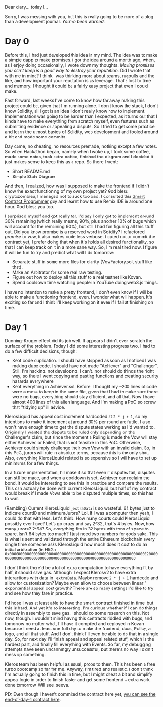 Dear diary... today I...

Sorry, I was messing with you, but this is really going to be more of a blog than a development journal. *You've been warned.*

# Day 0

Before this, I had just developed this idea in my mind. The idea was to make a simple dapp to make promises. I got the idea around a month ago, when, as I enjoy doing occasionally, I wrote down my thoughts. *Making promises you can't keep is a good way to destroy your reputation.* Did I wrote that with me in mind? I think I was thinking more about scams, rugpulls and the like, and how important your reputation is as leverage. That's lost to time and memory. I thought it could be a fairly easy project that even I could make.

Fast forward, last weeks I've come to know how far away making this project could be, given that I'm running alone. I don't know the stack, I don't know Solidity, all I got is an idea I don't really know how to implement. Implementation was going to be harder than I expected, as it turns out that I kinda have to make everything from scratch myself, even features such as submitting evidence or appealing a dispute. So I tried to get some practice and learn the utmost basics of Solidity, web development and fooled around a bit and made some commits.

Day came, no cheating, no resources premade, nothing except a few notes. So when Hackathon began, namely when I woke up, I took some coffee, made some notes, took extra coffee, finished the diagram and I decided it just makes sense to keep this as a repo. So there I went:

- Short README.md
- Simple State Diagram

And then, I realized, how was I supposed to make the frontend if I didn't know the exact functioning of my own project yet? God bless cryptozombies, I managed not to suck too bad. I consulted this [Smart Contract Programmer](https://www.youtube.com/watch?v=4Mm3BCyHtDY) guy and learnt how to use Remix IDE in around one hour. God bless you too. 

I surprised myself and got really far. I'd say I only got to implement around 30% remaining (which really means, 90%, plus another 10% of bugs which will account for the remaining 90%), but still I had fun figuring all this stuff out. Did you know promise is a reserved word in Solidity? I refactored *promise* to *vow*, it also makes code less verbose. I opted not to commit the contract yet, I prefer doing that when it's holds all desired functionality, so that I can keep track on it in a more sane way. So, I'm real tired now. I figure it will be fun to try and predict what will I do tomorrow:

- Separate stuff in some more files for clarity (VowFactory.sol, stuff like that).
- Make an Arbitrator for some real raw testing.
- Figure out how to deploy all this stuff to a real testnet like Kovan.
- Spend cooldown time watching people in YouTube doing web3.js things.

I have no intention to make a pretty frontend, I don't even know if I will be able to make a functioning frontend, even. I wonder what will happen. It's exciting so far and I think I'll keep working on it even if I fail at finishing on time.

# Day 1

Dunning-Kruger effect did its job well. It appears I didn't even scratch the surface of the problem. Today I did some interesting progress two. I had to do a few difficult decisions, though:

- Kept code duplication. I should have stopped as soon as I noticed I was making dupe code. I should have not made "Achiever" and "Challenger". Still, I'm hacking, not developing, I can't, nor should do things the right way, so there I went copying and pasting functions and creating security hazards everywhere.
- Kept everything in Achiever.sol. Before, I thought my ~200 lines of code were a mess to keep in the same file, given that I had to make sure there were no bugs, everything should stay efficient, and all that. Now I have almost 400 lines of this alien language. And I'm making a PoC so screw that "tidying up" ill advice.

KlerosLiquid has appeal cost increment hardcoded at `2 * j + 1`, so my intentions to make it increment at around 30% per round are futile. I also won't have enough time to get the dispute states working as I'd wanted to. Originally I wanted the dispute to be ruled only depending on the Challenger's claim, but since the moment a Ruling is made the Vow will stay either Achieved or Failed, that is not feasible in this PoC. Otherwise, Achiever could simply challenge their own Vow with an invalid claim. So, in this PoC, jurors will rule in absolute terms, because this is the only shot. Also, everything KlerosLiquid related is so expensive so I will have to set up minimums for a few things.

In a future implementation, I'll make it so that even if disputes fail, disputes can still be made, and when a cooldown is set, Achiever can reclaim the bond. It would be interesting to see this in practice and compare the results. This can actually be done with current KlerosLiquid, but half of my contract would break if I made Vows able to be disputed multiple times, so this has to wait.

(Rambling) Current KlerosLiquid `_extraData` is so wasteful. 64 bytes just to indicate courtID and minimumJurors? Lol. If I was a computer then yeah, I could do that with less. Let's think. How many courts could KlerosLiquid possibly ever have? Let's go crazy and say 2^32, that's 4 bytes. Now, how many jurors? 2^64? So, everything fits in 32 bytes with tons of space to spare. Isn't 64 bytes too much? I just need two numbers for gods sake. This is what is sent and validated through the entire Ethereum blockchain every single time someone asks KlerosLiquid how much does it cost to do an initial arbitration (in HEX): `0x00000000000000000000000000000000000000000000000000000000000000020000000000000000000000000000000000000000000000000000000000000003`

I don't think there'd be a lot of extra computation to have everything fit by half, it should save gas. Although, I expect Klerosv2 to have extra interactions with data in `_extraData`. Maybe remove `2 * j + 1` hardcode and allow for customization? Maybe even allow to choose between linear / expontential appeal cost growth? There are so many settings I'd like to try and see how they fare in practice.

I'd hope I was at least able to have the smart contract finished in time, but this is hard. And yet it's so interesting. I'm curious whether if I can do things directly in assembly to save gas. I should do some research on this. Not now, though. I wouldn't mind having this contracts riddled with bugs, and tomorrow no matter what, I'll have it compiled and deployed in Kovan because I need at least one full day to make the frontend, docs, Policy, a logo, and all that stuff. And I don't think I'll even be able to do that in a single day. So, for next day I'll finish appeal and appeal related stuff, which is the hardest part, and finally fill everything with Events. So far, my debugging attempts have been uncanningly unsuccessful, but there's no way I didn't mess up something.

Kleros team has been helpful as usual, props to them. This has been a free turbo bootcamp so far for me. Anyway, I'm tired and realistic, I don't think I'm actually going to finish this in time, but I might cheat a bit and simplify appeal logic in order to finish faster and get some frontend + extra work done tomorrow. Will see, seeya.

PD: Even though I haven't commited the contract here yet, [you can see the end-of-day-1 contract here](https://gist.github.com/greenlucid/d96a23c9f8c082ad3a3683f09fa2355e#file-achiever-sol).
